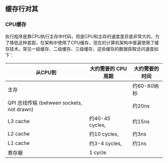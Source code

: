 ## 缓存行对其

### CPU缓存

执行程序是靠CPU执行主存中代码，但是CPU和主存的速度差异是非常大的，为了降低这种差距，在架构中使用了CPU缓存，现在的计算机架构中普遍使用了缓存技术。常见一级缓存、二级缓存、三级缓存，这些缓存的数据获取访问速度如下：

| **从CPU到**                               | **大约需要的 CPU 周期** | **大约需要的时间** |
| ----------------------------------------- | ----------------------- | ------------------ |
| 主存                                      |                         | 约60-80纳秒        |
| QPI 总线传输 (between sockets, not drawn) |                         | 约20ns             |
| L3 cache                                  | 约40-45 cycles,         | 约15ns             |
| L2 cache                                  | 约10 cycles,            | 约3ns              |
| L1 cache                                  | 约3-4 cycles,           | 约1ns              |
| 寄存器                                    | 1 cycle                 |                    |

